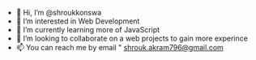 - 👋 Hi, I’m @shroukkonswa
- 👀 I’m interested in Web Development
- 🌱 I’m currently learning more of JavaScript
- 💞️ I’m looking to collaborate on a web projects to gain more experince
- 📫 You can reach me by email " shrouk.akram796@gmail.com

<!---
shroukkonswa/shroukkonswa is a ✨ special ✨ repository because its `README.md` (this file) appears on your GitHub profile.
You can click the Preview link to take a look at your changes.
--->
